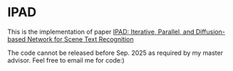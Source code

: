 # IPAD
This is the implementation of paper [IPAD: Iterative, Parallel, and Diffusion-based Network for Scene Text Recognition](https://link.springer.com/article/10.1007/s11263-025-02443-1)

The code cannot be released before Sep. 2025 as required by my master advisor. Feel free to email me for code:)
